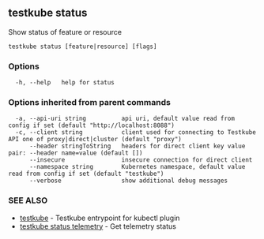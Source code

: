 <head>
  <meta name="docsearch:indexPrefix" content="reference-doc" />
</head>

## testkube status

Show status of feature or resource

```
testkube status [feature|resource] [flags]
```

### Options

```
  -h, --help   help for status
```

### Options inherited from parent commands

```
  -a, --api-uri string          api uri, default value read from config if set (default "http://localhost:8088")
  -c, --client string           client used for connecting to Testkube API one of proxy|direct|cluster (default "proxy")
      --header stringToString   headers for direct client key value pair: --header name=value (default [])
      --insecure                insecure connection for direct client
      --namespace string        Kubernetes namespace, default value read from config if set (default "testkube")
      --verbose                 show additional debug messages
```

### SEE ALSO

- [testkube](testkube.md) - Testkube entrypoint for kubectl plugin
- [testkube status telemetry](testkube_status_telemetry.md) - Get telemetry status
